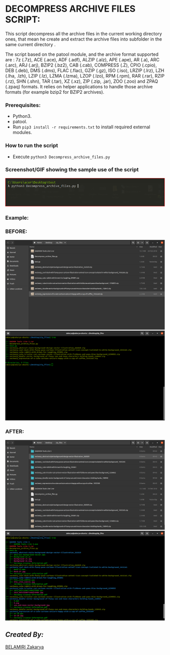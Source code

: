 # DECOMPRESS ARCHIVE FILES SCRIPT:
<!--Remove the below lines and add yours -->
This script decompress all the archive files in the current working directory ones, that mean he create  and extract the archive files into subfolder in the same current directory .

The script based on the patool module, and the archive format supported are :
7z (.7z), ACE (.ace), ADF (.adf), ALZIP (.alz), APE (.ape), AR (.a), ARC (.arc), ARJ (.arj), BZIP2 (.bz2), CAB (.cab), COMPRESS (.Z), CPIO (.cpio), DEB (.deb), DMS (.dms), FLAC (.flac), GZIP (.gz), ISO (.iso), LRZIP (.lrz), LZH (.lha, .lzh), LZIP (.lz), LZMA (.lzma), LZOP (.lzo), RPM (.rpm), RAR (.rar), RZIP (.rz), SHN (.shn), TAR (.tar), XZ (.xz), ZIP (.zip, .jar), ZOO (.zoo) and ZPAQ (.zpaq) formats. It relies on helper applications to handle those archive formats (for example bzip2 for BZIP2 archives).

### Prerequisites:
<!--Remove the below lines and add yours -->
* Python3.
* patool.
* Run `pip3 install -r requirements.txt` to install required external modules.

### How to run the script
<!--Remove the below lines and add yours -->
- Execute `python3 Decompress_archive_files.py`


### Screenshot/GIF showing the sample use of the script
<!--Remove the below lines and add yours -->
![Screenshot of the Output](https://github.com/kakaa2993/My_Python_Projects/blob/ae7c1850bf26ae9c2414e6ee882ebd033ff77b19/scripts/project1_Docompress_archive_files/Capture.PNG)


### Example:
<!--Remove the below lines and add yours -->


  
 ###       BEFORE:
<!--Remove the below lines and add yours -->
![Screenshot of the Output](https://github.com/kakaa2993/My_Python_Projects/blob/a0400ef02e01ece7bd262aca802d24d5559481ce/scripts/project1_Docompress_archive_files/Screenshot%20from%202021-05-11%2009-42-17.png)
![Screenshot of the Output](https://github.com/kakaa2993/My_Python_Projects/blob/a0400ef02e01ece7bd262aca802d24d5559481ce/scripts/project1_Docompress_archive_files/Screenshot%20from%202021-05-11%2009-44-49.png)



### AFTER:
<!--Remove the below lines and add yours -->
![Screenshot of the Output](https://github.com/kakaa2993/My_Python_Projects/blob/a0400ef02e01ece7bd262aca802d24d5559481ce/scripts/project1_Docompress_archive_files/Screenshot%20from%202021-05-11%2009-43-36.png)
![Screenshot of the Output](https://github.com/kakaa2993/My_Python_Projects/blob/a0400ef02e01ece7bd262aca802d24d5559481ce/scripts/project1_Docompress_archive_files/Screenshot%20from%202021-05-11%2009-46-51.png)




## *Created By:*
<!--Remove the below lines and add yours -->
[BELAMIRI Zakarya](https://github.com/kakaa2993)
